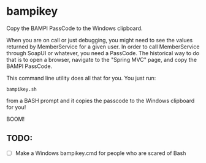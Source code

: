 # bampikey

Copy the BAMPI PassCode to the Windows clipboard.

When you are on call or just debugging, you might need to see the values
returned by MemberService for a given user. In order to call MemberService
through SoapUI or whatever, you need a PassCode. The historical way
to do that is to open a browser, navigate to the "Spring MVC" page,
and copy the BAMPI PassCode.

This command line utility does all that for you. You just run:

```
bampikey.sh
```

from a BASH prompt and it copies the passcode to the Windows
clipboard for you!

BOOM!

## TODO:

- [ ] Make a Windows bampikey.cmd for people who are scared of Bash

